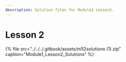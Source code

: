 ```yaml
---
description: Solution files for Module1 Lesson2.
---
```


# Lesson 2

{% file src="../../../.gitbook/assets/m1l2solutions \(1\).zip" caption="Module1\_Lesson2\_Solutions" %}

